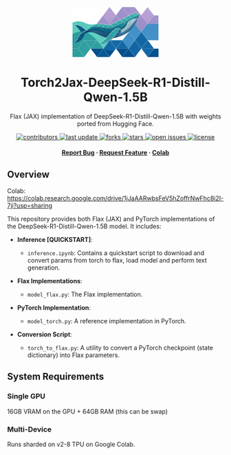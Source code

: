 
<div align="center">

  <img src="assets/deepseekjax.png" alt="A jax logo style image of a whale." width="200" height="auto" />
  <h1>Torch2Jax-DeepSeek-R1-Distill-Qwen-1.5B</h1>
  
  <p>
    Flax (JAX) implementation of DeepSeek-R1-Distill-Qwen-1.5B with weights ported from Hugging Face.
  </p>
  
  
<!-- Badges -->
<p>
  <a href="https://github.com/J-Rosser-UK/Torch2Jax-DeepSeek-R1-Distill-Qwen-1.5B/contributors">
    <img src="https://img.shields.io/github/contributors/J-Rosser-UK/Torch2Jax-DeepSeek-R1-Distill-Qwen-1.5B" alt="contributors" />
  </a>
  <a href="">
    <img src="https://img.shields.io/github/last-commit/J-Rosser-UK/Torch2Jax-DeepSeek-R1-Distill-Qwen-1.5B" alt="last update" />
  </a>
  <a href="https://github.com/J-Rosser-UK/Torch2Jax-DeepSeek-R1-Distill-Qwen-1.5B/network/members">
    <img src="https://img.shields.io/github/forks/J-Rosser-UK/Torch2Jax-DeepSeek-R1-Distill-Qwen-1.5B" alt="forks" />
  </a>
  <a href="https://github.com/J-Rosser-UK/Torch2Jax-DeepSeek-R1-Distill-Qwen-1.5B/stargazers">
    <img src="https://img.shields.io/github/stars/J-Rosser-UK/Torch2Jax-DeepSeek-R1-Distill-Qwen-1.5B" alt="stars" />
  </a>
  <a href="https://github.com/J-Rosser-UK/Torch2Jax-DeepSeek-R1-Distill-Qwen-1.5B/issues/">
    <img src="https://img.shields.io/github/issues/J-Rosser-UK/Torch2Jax-DeepSeek-R1-Distill-Qwen-1.5B" alt="open issues" />
  </a>
  <a href="https://github.com/J-Rosser-UK/Torch2Jax-DeepSeek-R1-Distill-Qwen-1.5B/blob/master/LICENSE">
    <img src="https://img.shields.io/github/license/J-Rosser-UK/Torch2Jax-DeepSeek-R1-Distill-Qwen-1.5B.svg" alt="license" />
  </a>
</p>
   
<h4>
    <a href="https://github.com/J-Rosser-UK/Torch2Jax-DeepSeek-R1-Distill-Qwen-1.5B/issues/">Report Bug</a>
  <span> · </span>
    <a href="https://github.com/J-Rosser-UK/Torch2Jax-DeepSeek-R1-Distill-Qwen-1.5B/issues/">Request Feature</a>
    <span> · </span>
    <a href="https://colab.research.google.com/drive/1jJaAARwbsFeV5hZoffrNwFhc8i2I-7ji?usp=sharing">Colab</a>
  </h4>
</div>



## Overview

Colab: https://colab.research.google.com/drive/1jJaAARwbsFeV5hZoffrNwFhc8i2I-7ji?usp=sharing

This repository provides both Flax (JAX) and PyTorch implementations of the DeepSeek-R1-Distill-Qwen-1.5B model. It includes:

- **Inference [QUICKSTART]**:
    - `inference.ipynb`: Contains a quickstart script to download and convert params from torch to flax, load model and perform text generation.

- **Flax Implementations**:  
    - `model_flax.py`: The Flax implementation.  

- **PyTorch Implementation**:  
    - `model_torch.py`: A reference implementation in PyTorch.

- **Conversion Script**:  
    - `torch_to_flax.py`: A utility to convert a PyTorch checkpoint (state dictionary) into Flax parameters.

## System Requirements
### Single GPU
16GB VRAM on the GPU + 64GB RAM (this can be swap)

### Multi-Device
Runs sharded on v2-8 TPU on Google Colab. 